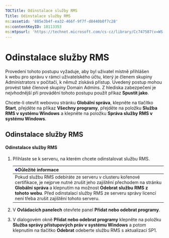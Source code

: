 ```yaml
---
TOCTitle: Odinstalace služby RMS
Title: Odinstalace služby RMS
ms:assetid: '885e3b4f-ea32-466f-9f7f-d8440b0f7c28'
ms:contentKeyID: 18113353
ms:mtpsurl: 'https://technet.microsoft.com/cs-cz/library/Cc747587(v=WS.10)'
---
```


Odinstalace služby RMS
======================

Provedení tohoto postupu vyžaduje, aby byl uživatel místně přihlášen k webu pro správu v rámci uživatelského účtu, který je členem skupiny Administrators v počítači, k němuž získává přístup. Uvedený postup mohou provést také členové skupiny Domain Admins. Z hlediska zabezpečení je nejvhodnější při provádění tohoto postupu použít příkaz **Spustit jako**.

Chcete-li otevřít webovou stránku **Globální správa**, klepněte na tlačítko **Start**, přejděte na příkaz **Všechny programy**, přejděte na položku **Služba RMS v systému Windows** a klepněte na položku **Správa služby RMS v systému Windows**.

Odinstalace služby RMS
----------------------

#### Odinstalace služby RMS

1.  Přihlaste se k serveru, na kterém chcete odinstalovat službu RMS.

    | ![](images/Cc747587.Important(WS.10).gif)Důležité informace                                                                                                                                                                                                                              |
    |-----------------------------------------------------------------------------------------------------------------------------------------------------------------------------------------------------------------------------------------------------------------------------------------------------------------------|
    | Pokud službu RMS odebíráte ze serveru v clusteru kořenové certifikace, je nejprve nutné zrušit jeho zajištění přechodem na stránku **Globální správa** a klepnutím na možnost **Odebrat službu RMS z tohoto webu**. Před odinstalací služby RMS ze serveru správy licencí není třeba zrušit zajištění tohoto serveru. |

2.  V **Ovládacích panelech** otevřete panel **Přidat nebo odebrat programy**.

3.  V dialogovém okně **Přidat nebo odebrat programy** klepněte na položku **Služba správy přístupových práv v systému Windows** a potom klepnutím na tlačítko **Odebrat** odeberte službu RMS s aktualizací SP1.
